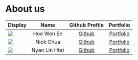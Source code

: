 # About us

Display |    Name    | Github Profile | Portfolio 
--------|:----------:|:--------------:|:---------:
![](https://avatars.githubusercontent.com/u/33289235) | Hoe Wen En | [Github](https://github.com/wenenhoe) | [Portfolio](team/wenenhoe.md)
![](https://avatars.githubusercontent.com/u/48584322?v=4) | Nick Chua  | [Github](https://github.com/nickczh) | [Portfolio](team/nickchua.md)
![](https://avatars.githubusercontent.com/u/122875764) | Nyan Lin Htet | [Github](https://github.com/T0nyLin) | [Portfolio](team/linhtet.md)
